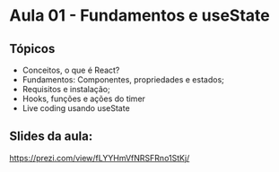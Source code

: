 # Aula 01 - Fundamentos e useState

## Tópicos
- Conceitos, o que é React?
- Fundamentos: Componentes, propriedades e estados;
- Requisitos e instalação;
- Hooks, funções e ações do timer
- Live coding usando useState

## Slides da aula:

https://prezi.com/view/fLYYHmVfNRSFRno1StKj/

